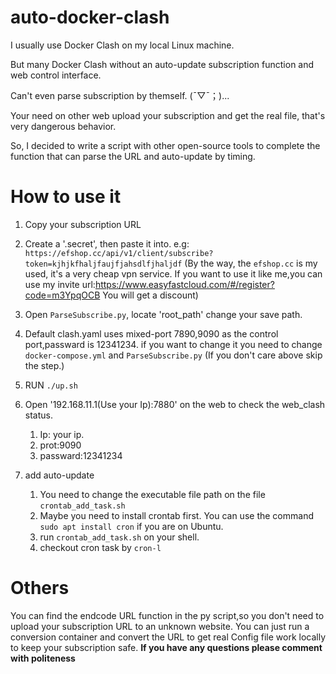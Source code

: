 # auto-docker-clash

I usually use Docker Clash on my local Linux machine.

But many Docker Clash without an auto-update subscription function and web control interface.

Can't even parse subscription by themself. (ˉ▽ˉ；)...

Your need on other web upload your subscription and get the real file, that's very dangerous behavior.

So, I decided to write a script with other open-source tools to complete the function that can parse the URL and auto-update by timing.


# How to use it

1. Copy your subscription URL 

2. Create a '.secret', then paste it into. e.g: `https://efshop.cc/api/v1/client/subscribe?token=kjhjkfhaljfaujfjahsdlfjhaljdf`
(By the way, the `efshop.cc` is my used, it's a very cheap vpn service.
If you want to use it like me,you can use my invite url:https://www.easyfastcloud.com/#/register?code=m3YpqOCB You will get a discount)
1. Open `ParseSubscribe.py`, locate 'root_path' change your save path.

2. Default clash.yaml uses mixed-port 7890,9090 as the control port,passward is 12341234. if you want to change it you need to change `docker-compose.yml` and `ParseSubscribe.py` 
(If you don't care above skip the step.)

1. RUN `./up.sh`

2. Open '192.168.11.1(Use your Ip):7880' on the web to check the web_clash status.
   1. Ip: your ip.
   2. prot:9090
   3. passward:12341234

3. add auto-update
   1. You need to change the executable file path on the file `crontab_add_task.sh`
   2. Maybe you need to install crontab first. You can use the command `sudo apt install cron` if you are on Ubuntu.
   3. run `crontab_add_task.sh` on your shell.
   4. checkout cron task by `cron-l`

# Others

You can find the endcode URL function in the py script,so you don't need to upload your subscription URL to an unknown website.
You can just run a conversion container and convert the URL to get real Config file work locally to keep your subscription safe.
**If you have any questions please comment with politeness**